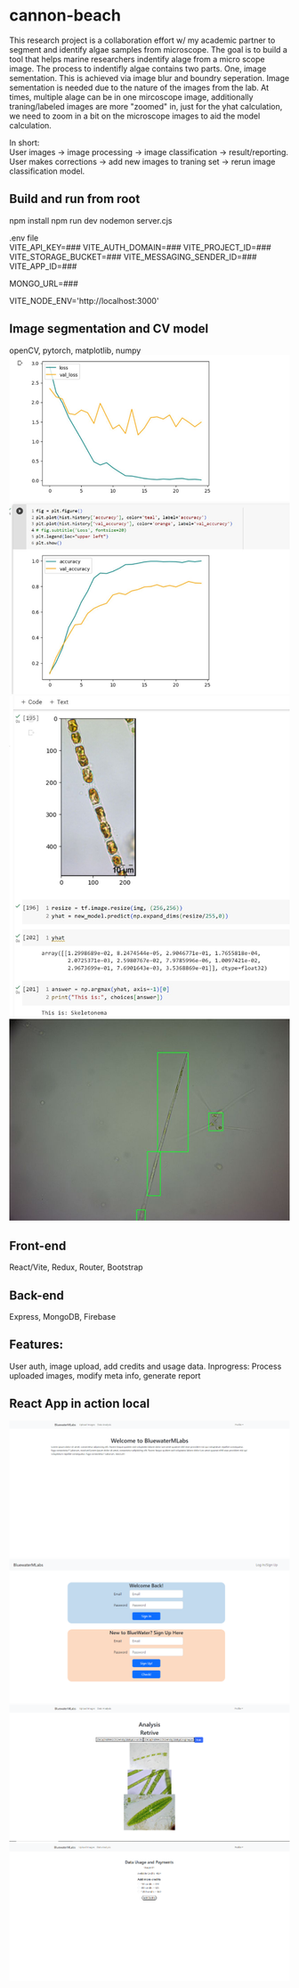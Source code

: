 # cannon-beach
This research project is a collaboration effort w/ my academic partner to segment and identify algae samples from microscope. The goal is to build a tool that helps marine researchers indentify alage from a micro scope image. The process to indentifly algae contains two parts. One, image sementation. This is achieved via image blur and boundry seperation. Image sementation is needed due to the nature of the images from the lab. At times, multiple alage can be in one mircoscope image, additionally traning/labeled images are more "zoomed" in, just for the yhat calculation, we need to zoom in a bit on the microscope images to aid the model calculation. 

In short:<br />
User images -> image processing -> image classification -> result/reporting. 
User makes corrections -> add new images to traning set -> rerun image classification model. 

## Build and run from root
npm install
npm run dev
nodemon server.cjs

.env file <br />
VITE_API_KEY=###
VITE_AUTH_DOMAIN=###
VITE_PROJECT_ID=###
VITE_STORAGE_BUCKET=###
VITE_MESSAGING_SENDER_ID=###
VITE_APP_ID=###

MONGO_URL=###

VITE_NODE_ENV='http://localhost:3000'



## Image segmentation and CV model
openCV, pytorch, matplotlib, numpy
![Alage1](webappImage/1688538380784.jpg)
![Alage1](webappImage/1688538381758.jpg)
![Alage1](webappImage/1688627875946.jpg)


## Front-end
React/Vite, Redux, Router, Bootstrap

## Back-end
Express, MongoDB, Firebase

## Features:
User auth, image upload, add credits and usage data.
Inprogress: Process uploaded images, modify meta info, generate report

## React App in action local
![Home](webappImage/home.PNG)
![Home](webappImage/login.PNG)
![Home](webappImage/retrive.PNG)
![Home](webappImage/usage_payments.PNG)
